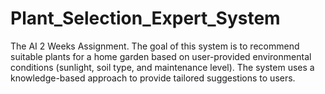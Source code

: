 # Plant_Selection_Expert_System
The AI 2 Weeks Assignment.  The goal of this system is to recommend suitable plants for a home garden based on user-provided environmental conditions (sunlight, soil type, and maintenance level). The system uses a knowledge-based approach to provide tailored suggestions to users.
